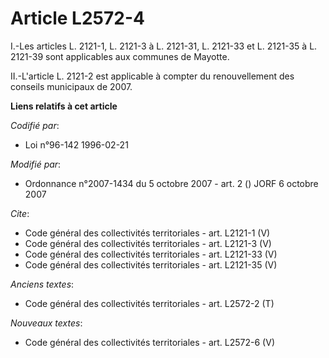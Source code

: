 # Article L2572-4

I.-Les articles L. 2121-1, L. 2121-3 à L. 2121-31, L. 2121-33 et L. 2121-35 à L. 2121-39 sont applicables aux communes de
Mayotte. 

II.-L'article L. 2121-2 est applicable à compter du renouvellement des conseils municipaux de 2007.

**Liens relatifs à cet article**

_Codifié par_:

  - Loi n°96-142 1996-02-21

_Modifié par_:

  - Ordonnance n°2007-1434 du 5 octobre 2007 - art. 2 () JORF 6 octobre 2007

_Cite_:

  - Code général des collectivités territoriales - art. L2121-1 (V)
  - Code général des collectivités territoriales - art. L2121-3 (V)
  - Code général des collectivités territoriales - art. L2121-33 (V)
  - Code général des collectivités territoriales - art. L2121-35 (V)

_Anciens textes_:

  - Code général des collectivités territoriales - art. L2572-2 (T)

_Nouveaux textes_:

  - Code général des collectivités territoriales - art. L2572-6 (V)
